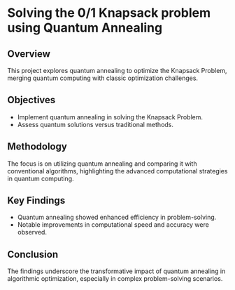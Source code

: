 # Solving the 0/1 Knapsack problem using Quantum Annealing

## Overview
This project explores quantum annealing to optimize the Knapsack Problem, merging quantum computing with classic optimization challenges.

## Objectives
- Implement quantum annealing in solving the Knapsack Problem.
- Assess quantum solutions versus traditional methods.

## Methodology
The focus is on utilizing quantum annealing and comparing it with conventional algorithms, highlighting the advanced computational strategies in quantum computing.

## Key Findings
- Quantum annealing showed enhanced efficiency in problem-solving.
- Notable improvements in computational speed and accuracy were observed.

## Conclusion
The findings underscore the transformative impact of quantum annealing in algorithmic optimization, especially in complex problem-solving scenarios.
